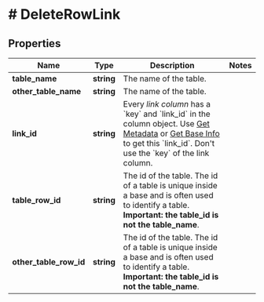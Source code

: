 # # DeleteRowLink

## Properties

Name | Type | Description | Notes
------------ | ------------- | ------------- | -------------
**table_name** | **string** | The name of the table. |
**other_table_name** | **string** | The name of the table. |
**link_id** | **string** | Every *link column* has a &#x60;key&#x60; and &#x60;link_id&#x60; in the column object. Use [Get Metadata](/reference/get-metadata) or [Get Base Info](/reference/get-base-info) to get this &#x60;link_id&#x60;. Don&#39;t use the &#x60;key&#x60; of the link column. |
**table_row_id** | **string** | The id of the table. The id of a table is unique inside a base and is often used to identify a table. **Important: the table_id is not the table_name**. |
**other_table_row_id** | **string** | The id of the table. The id of a table is unique inside a base and is often used to identify a table. **Important: the table_id is not the table_name**. |

